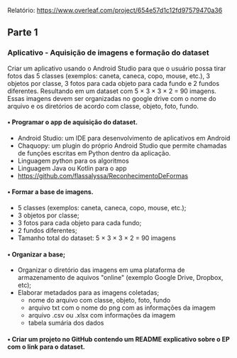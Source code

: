 Relatório: https://www.overleaf.com/project/654e57d1c12fd97579470a36

## Parte 1 

### Aplicativo - Aquisição de imagens e formação do dataset

Criar um aplicativo usando o Android Studio para que o usuário possa tirar fotos das 5 classes (exemplos: caneta, caneca, copo, mouse, etc.), 3 objetos por classe, 3 fotos para cada objeto para cada fundo e 2 fundos diferentes. Resultando em um dataset com 5 × 3 × 3 × 2 = 90 imagens. Essas imagens devem ser organizadas no google drive com o nome do arquivo e os diretórios de acordo com classe, objeto, foto, fundo.

#### • Programar o app de aquisição do dataset.

- Android Studio: um IDE para desenvolvimento de aplicativos em Android
- Chaquopy: um plugin do próprio Android Studio que permite chamadas de funções escritas em Python dentro da aplicação.
- Linguagem python para os algoritmos
- Linguagem Java ou Kotlin para o app
- https://github.com/flassalyssa/ReconhecimentoDeFormas

#### • Formar a base de imagens.

- 5 classes (exemplos: caneta, caneca, copo, mouse, etc.);
- 3 objetos por classe;
- 3 fotos para cada objeto para cada fundo;
- 2 fundos diferentes;
- Tamanho total do dataset: 5 × 3 × 3 × 2 = 90 imagens

#### • Organizar a base;

- Organizar o diretório das imagens em uma plataforma de armazenamento de aquivos "online" (exemplo Google Drive, Dropbox, etc);
- Elaborar metadados para as imagens coletadas;
    - nome do arquivo com classe, objeto, foto, fundo
    - arquivo txt com o nome do png com as informações da imagem
    - arquivo .csv ou .xlsx com informações da imagem
    - tabela sumária dos dados

#### • Criar um projeto no GitHub contendo um README explicativo sobre o EP com o link para o dataset.
  
